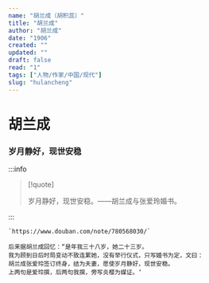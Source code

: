 ```yaml
---
name: "胡兰成（胡积蕊）"
title: "胡兰成"
author: "胡兰成"
date: "1906"
created: ""
updated: ""
draft: false
read: "1"
tags: ["人物/作家/中国/现代"]
slug: "hulancheng"
---
```


# 胡兰成

### 岁月静好，现世安稳

:::info

> [!quote]
>
> 岁月静好，现世安稳。——胡兰成与张爱玲婚书。

:::

```
`https://www.douban.com/note/780568030/`

后来据胡兰成回忆：“是年我三十八岁，她二十三岁。
我为顾到日后时局变动不致连累她，没有举行仪式，只写婚书为定，文曰：
胡兰成张爱玲签订终身，结为夫妻，愿使岁月静好，现世安稳。
上两句是爱玲撰，后两句我撰，旁写炎樱为媒证。‘
```

